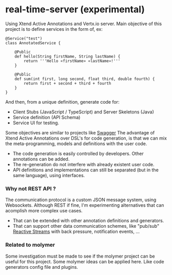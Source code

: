 # real-time-server (experimental)

Using Xtend Active Annotations and Vertx.io server.
Main objective of this project is to define services in the form of, ex:
```
@Service("test")
class AnnotatedService {
	
	@Public
	def hello(String firstName, String lastName) {
		return '''Hello «firstName» «lastName»!'''
	}
	
	@Public
	def sum(int first, long second, float third, double fourth) {
		return first + second + third + fourth
	}
}
```

And then, from a unique definition, generate code for:
* Client Stubs (JavaScript / TypeScript) and Server Skeletons (Java)
* Service definition (API Schema)
* Service UI for testing.

Some objectives are similar to projects like [Swagger](http://swagger.io/)
The advantage of Xtend Active Annotations over DSL's for code generation, is that we can mix the meta-programming, models and definitions with the user code.
* The code generation is easily controlled by developers. Other annotations can be added.
* The re-generation do not interfere with already existent user code.
* API definitions and implementations can still be separated (but in the same language), using interfaces.

### Why not REST API ?
The communication protocol is a custom JSON message system, using Websockets. 
Although REST if fine, I'm experimenting alternatives that can acomplish more complex use cases.
* That can be extended with other annotation definitions and generators.
* That can support other data communication schemes, like "pub/sub" [Reactive Streams](https://github.com/reactive-streams/reactive-streams-jvm/) with back pressure, notification events, ...

### Related to molymer 
Some investigation must be made to see if the molymer project can be useful for this project.
Some molymer ideas can be applied here. Like code generators config file and plugins.
